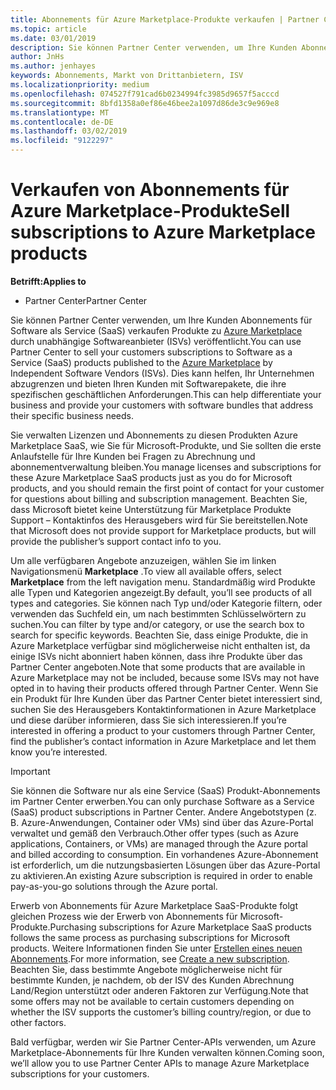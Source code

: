 ```yaml
---
title: Abonnements für Azure Marketplace-Produkte verkaufen | Partner Center
ms.topic: article
ms.date: 03/01/2019
description: Sie können Partner Center verwenden, um Ihre Kunden Abonnements für Software als Service (SaaS) verkaufen Produkte auf den Azure Marketplace durch unabhängige Softwareanbieter (ISVs) veröffentlicht.
author: JnHs
ms.author: jenhayes
keywords: Abonnements, Markt von Drittanbietern, ISV
ms.localizationpriority: medium
ms.openlocfilehash: 074527f791cad6b0234994fc3985d9657f5acccd
ms.sourcegitcommit: 8bfd1358a0ef86e46bee2a1097d86de3c9e969e8
ms.translationtype: MT
ms.contentlocale: de-DE
ms.lasthandoff: 03/02/2019
ms.locfileid: "9122297"
---
```

# <a name="sell-subscriptions-to-azure-marketplace-products"></a><span data-ttu-id="42147-104">Verkaufen von Abonnements für Azure Marketplace-Produkte</span><span class="sxs-lookup"><span data-stu-id="42147-104">Sell subscriptions to Azure Marketplace products</span></span>

**<span data-ttu-id="42147-105">Betrifft:</span><span class="sxs-lookup"><span data-stu-id="42147-105">Applies to</span></span>**

-  <span data-ttu-id="42147-106">Partner Center</span><span class="sxs-lookup"><span data-stu-id="42147-106">Partner Center</span></span>


<span data-ttu-id="42147-107">Sie können Partner Center verwenden, um Ihre Kunden Abonnements für Software als Service (SaaS) verkaufen Produkte zu [Azure Marketplace](https://azuremarketplace.microsoft.com/marketplace) durch unabhängige Softwareanbieter (ISVs) veröffentlicht.</span><span class="sxs-lookup"><span data-stu-id="42147-107">You can use Partner Center to sell your customers subscriptions to Software as a Service (SaaS) products published to the [Azure Marketplace](https://azuremarketplace.microsoft.com/marketplace) by Independent Software Vendors (ISVs).</span></span> <span data-ttu-id="42147-108">Dies kann helfen, Ihr Unternehmen abzugrenzen und bieten Ihren Kunden mit Softwarepakete, die ihre spezifischen geschäftlichen Anforderungen.</span><span class="sxs-lookup"><span data-stu-id="42147-108">This can help differentiate your business and provide your customers with software bundles that address their specific business needs.</span></span> 

<span data-ttu-id="42147-109">Sie verwalten Lizenzen und Abonnements zu diesen Produkten Azure Marketplace SaaS, wie Sie für Microsoft-Produkte, und Sie sollten die erste Anlaufstelle für Ihre Kunden bei Fragen zu Abrechnung und abonnementverwaltung bleiben.</span><span class="sxs-lookup"><span data-stu-id="42147-109">You manage licenses and subscriptions for these Azure Marketplace SaaS products just as you do for Microsoft products, and you should remain the first point of contact for your customer for questions about billing and subscription management.</span></span> <span data-ttu-id="42147-110">Beachten Sie, dass Microsoft bietet keine Unterstützung für Marketplace Produkte Support – Kontaktinfos des Herausgebers wird für Sie bereitstellen.</span><span class="sxs-lookup"><span data-stu-id="42147-110">Note that Microsoft does not provide support for Marketplace products, but will provide the publisher’s support contact info to you.</span></span>

<span data-ttu-id="42147-111">Um alle verfügbaren Angebote anzuzeigen, wählen Sie im linken Navigationsmenü **Marketplace** .</span><span class="sxs-lookup"><span data-stu-id="42147-111">To view all available offers, select **Marketplace** from the left navigation menu.</span></span> <span data-ttu-id="42147-112">Standardmäßig wird Produkte alle Typen und Kategorien angezeigt.</span><span class="sxs-lookup"><span data-stu-id="42147-112">By default, you’ll see products of all types and categories.</span></span> <span data-ttu-id="42147-113">Sie können nach Typ und/oder Kategorie filtern, oder verwenden das Suchfeld ein, um nach bestimmten Schlüsselwörtern zu suchen.</span><span class="sxs-lookup"><span data-stu-id="42147-113">You can filter by type and/or category, or use the search box to search for specific keywords.</span></span> <span data-ttu-id="42147-114">Beachten Sie, dass einige Produkte, die in Azure Marketplace verfügbar sind möglicherweise nicht enthalten ist, da einige ISVs nicht abonniert haben können, dass ihre Produkte über das Partner Center angeboten.</span><span class="sxs-lookup"><span data-stu-id="42147-114">Note that some products that are available in Azure Marketplace may not be included, because some ISVs may not have opted in to having their products offered through Partner Center.</span></span> <span data-ttu-id="42147-115">Wenn Sie ein Produkt für Ihre Kunden über das Partner Center bietet interessiert sind, suchen Sie des Herausgebers Kontaktinformationen in Azure Marketplace und diese darüber informieren, dass Sie sich interessieren.</span><span class="sxs-lookup"><span data-stu-id="42147-115">If you’re interested in offering a product to your customers through Partner Center, find the publisher’s contact information in Azure Marketplace and let them know you’re interested.</span></span>

> [!IMPORTANT]
> <span data-ttu-id="42147-116">Sie können die Software nur als eine Service (SaaS) Produkt-Abonnements im Partner Center erwerben.</span><span class="sxs-lookup"><span data-stu-id="42147-116">You can only purchase Software as a Service (SaaS) product subscriptions in Partner Center.</span></span> <span data-ttu-id="42147-117">Andere Angebotstypen (z. B. Azure-Anwendungen, Container oder VMs) sind über das Azure-Portal verwaltet und gemäß den Verbrauch.</span><span class="sxs-lookup"><span data-stu-id="42147-117">Other offer types (such as Azure applications, Containers, or VMs) are managed through the Azure portal and billed according to consumption.</span></span> <span data-ttu-id="42147-118">Ein vorhandenes Azure-Abonnement ist erforderlich, um die nutzungsbasierten Lösungen über das Azure-Portal zu aktivieren.</span><span class="sxs-lookup"><span data-stu-id="42147-118">An existing Azure subscription is required in order to enable pay-as-you-go solutions through the Azure portal.</span></span>

<span data-ttu-id="42147-119">Erwerb von Abonnements für Azure Marketplace SaaS-Produkte folgt gleichen Prozess wie der Erwerb von Abonnements für Microsoft-Produkte.</span><span class="sxs-lookup"><span data-stu-id="42147-119">Purchasing subscriptions for Azure Marketplace SaaS products follows the same process as purchasing subscriptions for Microsoft products.</span></span> <span data-ttu-id="42147-120">Weitere Informationen finden Sie unter [Erstellen eines neuen Abonnements](create-a-new-subscription.md).</span><span class="sxs-lookup"><span data-stu-id="42147-120">For more information, see [Create a new subscription](create-a-new-subscription.md).</span></span> <span data-ttu-id="42147-121">Beachten Sie, dass bestimmte Angebote möglicherweise nicht für bestimmte Kunden, je nachdem, ob der ISV des Kunden Abrechnung Land/Region unterstützt oder anderen Faktoren zur Verfügung.</span><span class="sxs-lookup"><span data-stu-id="42147-121">Note that some offers may not be available to certain customers depending on whether the ISV supports the customer’s billing country/region, or due to other factors.</span></span>

<span data-ttu-id="42147-122">Bald verfügbar, werden wir Sie Partner Center-APIs verwenden, um Azure Marketplace-Abonnements für Ihre Kunden verwalten können.</span><span class="sxs-lookup"><span data-stu-id="42147-122">Coming soon, we’ll allow you to use Partner Center APIs to manage Azure Marketplace subscriptions for your customers.</span></span> 

